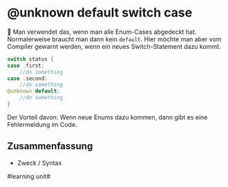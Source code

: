 # @unknown default switch case
🤔
Man verwendet das, wenn man alle Enum-Cases abgedeckt hat. Normalerweise braucht man dann kein `default`. Hier möchte man aber vom Compiler gewarnt werden, wenn ein neues Switch-Statement dazu kommt.

```swift
switch status {
case .first:
    //do something
case .second:
    //do something
@unknown default:
    //do something
}
```


Der Vorteil davon: Wenn neue Enums dazu kommen, dann gibt es eine Fehlermeldung im Code.


## Zusammenfassung
- Zweck / Syntax

#learning unit#